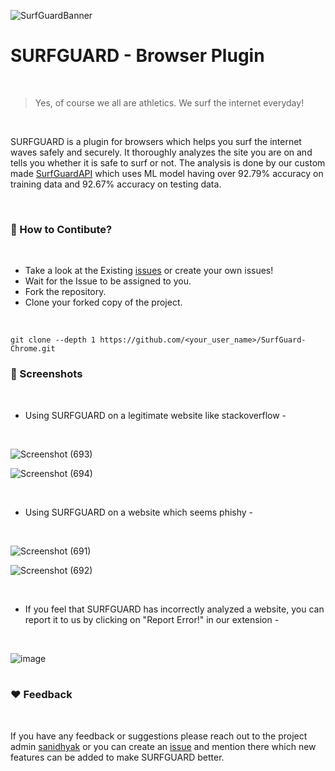 ![SurfGuardBanner](https://github.com/notsanidhyak/SurfGuard-Chrome/assets/86651116/58c502ca-e819-4d03-a7bf-909508edca29)


# SURFGUARD - Browser Plugin
<br>

> Yes, of course we all are athletics. We surf the internet everyday!
<br>

SURFGUARD is a plugin for browsers which helps you surf the internet waves safely and securely. It thoroughly analyzes the site you are on and tells you whether it is safe to surf or not. The analysis is done by our custom made [SurfGuardAPI](https://github.com/notsanidhyak/SurfGuardAPI) which uses ML model having over 92.79% accuracy on training data and 92.67% accuracy on testing data.


<br>

### 🤝 How to Contibute?
<br>

- Take a look at the Existing [issues](https://github.com/notsanidhyak/SurfGuard-Chrome/issues) or create your own issues!
- Wait for the Issue to be assigned to you.
- Fork the repository.
- Clone your forked copy of the project.
<br>

```
git clone --depth 1 https://github.com/<your_user_name>/SurfGuard-Chrome.git
```

### 📸 Screenshots

<br>

- Using SURFGUARD on a legitimate website like stackoverflow -
<br>

![Screenshot (693)](https://github.com/notsanidhyak/SurfGuard-Chrome/assets/86651116/c6b1b76c-8231-49d7-b246-ad33df9e3405)

![Screenshot (694)](https://github.com/notsanidhyak/SurfGuard-Chrome/assets/86651116/db5e39ad-d1a0-41fd-b0ed-5bb64daa7314)

<br>

- Using SURFGUARD on a website which seems phishy -
<br>

![Screenshot (691)](https://github.com/notsanidhyak/SurfGuard-Chrome/assets/86651116/c4156a1d-f185-434c-81a5-efe1ff9cd84b)

![Screenshot (692)](https://github.com/notsanidhyak/SurfGuard-Chrome/assets/86651116/fdb385ab-9509-4b83-afa2-92160b408705)

<br>

- If you feel that SURFGUARD has incorrectly analyzed a website, you can report it to us by clicking on "Report Error!" in our extension -
<br>

![image](https://github.com/notsanidhyak/SurfGuard-Chrome/assets/86651116/17a398e9-e029-4ece-b64c-bb74f3eadf79)
<br>
<br>
### ❤️ Feedback
<br>

If you have any feedback or suggestions please reach out to the project admin [sanidhyak](https://github.com/notsanidhyak) or you can create an [issue](https://github.com/notsanidhyak/SurfGuard-Chrome/issues) and mention there which new features can be added to make SURFGUARD better.



